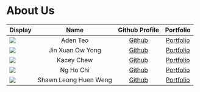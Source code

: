 # About Us

| Display                                                   |         Name          |                     Github Profile                      |                Portfolio                 |
| --------------------------------------------------------- |:---------------------:|:-------------------------------------------------------:|:----------------------------------------:|
| ![](https://via.placeholder.com/100.png?text=Photo)       |       Aden Teo        |          [Github](https://github.com/adenteo)           |    [Portfolio](docs/team/adenteo.md)     |
| ![](https://avatars.githubusercontent.com/u/87897838?v=4) |   Jin Xuan Ow Yong    |       [Github](https://github.com/jinxuan-owyong)       | [Portfolio](docs/team/jinxuan-owyong.md) |
| ![](https://via.placeholder.com/100.png?text=Photo)       |      Kacey Chew       |         [Github](https://github.com/kaceycsn/)          |    [Portfolio](docs/team/johndoe.md)     |
| ![](https://avatars.githubusercontent.com/u/35862661?v=4) |       Ng Ho Chi       |         [Github](https://github.com/nghochi123)         |    [Portfolio](docs/team/nghochi123.md)     |
| ![](https://via.placeholder.com/100.png?text=Photo)       | Shawn Leong Huen Weng |        [Github](https://github.com/leonghuenweng)       | [Portfolio](docs/team/leonghuenweng.md)  |
